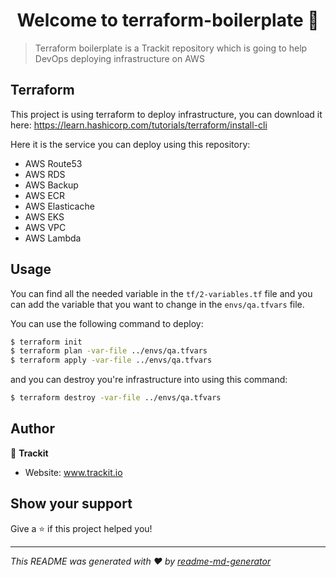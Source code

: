 <h1 style="text-align: center">Welcome to terraform-boilerplate 👋</h1>
<p>
</p>

> Terraform boilerplate is a Trackit repository which is going to help DevOps deploying infrastructure on AWS

## Terraform

This project is using terraform to deploy infrastructure, you can download it here: https://learn.hashicorp.com/tutorials/terraform/install-cli

Here it is the service you can deploy using this repository:
- AWS Route53
- AWS RDS
- AWS Backup
- AWS ECR
- AWS Elasticache
- AWS EKS
- AWS VPC
- AWS Lambda

## Usage

You can find all the needed variable in the `tf/2-variables.tf` file
and you can add the variable that you want to change in the `envs/qa.tfvars` file.

You can use the following command to deploy:

```sh
$ terraform init
$ terraform plan -var-file ../envs/qa.tfvars
$ terraform apply -var-file ../envs/qa.tfvars
```

and you can destroy you're infrastructure into using this command:

```sh
$ terraform destroy -var-file ../envs/qa.tfvars
```

## Author

👤 **Trackit**

* Website: www.trackit.io

## Show your support

Give a ⭐️ if this project helped you!

***
_This README was generated with ❤️ by [readme-md-generator](https://github.com/kefranabg/readme-md-generator)_